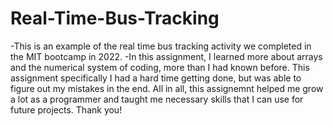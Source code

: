 # Real-Time-Bus-Tracking
-This is an example of the real time bus tracking activity we completed in the MIT bootcamp in 2022.
-In this assignment, I learned more about arrays and the numerical system of coding, more than I had known before. This assignment specifically I had a hard time getting done, but was able to figure out my mistakes in the end. All in all, this assignemnt helped me grow a lot as a programmer and taught me necessary skills that I can use for future projects. Thank you!
